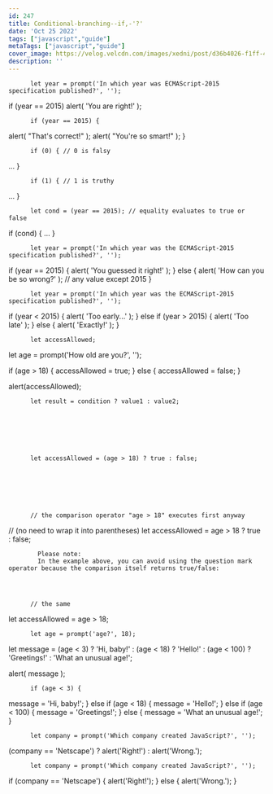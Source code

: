 ```yaml
---
id: 247
title: Conditional-branching--if,-'?'
date: 'Oct 25 2022'
tags: ["javascript","guide"]
metaTags: ["javascript","guide"]
cover_image: https://velog.velcdn.com/images/xedni/post/d36b4026-f1ff-498e-b149-99e67a9b8691/title_javascript2.png
description: ''
---
```



      
        
        
          
            
          
          
            
          
        
        
          let year = prompt('In which year was ECMAScript-2015 specification published?', '');

if (year == 2015) alert( 'You are right!' );
        
      
      
      
      
        
        
          if (year == 2015) {
  alert( "That's correct!" );
  alert( "You're so smart!" );
}
        
      
      
      
      
        
        
          if (0) { // 0 is falsy
  ...
}
        
      
      
      
      
        
        
          if (1) { // 1 is truthy
  ...
}
        
      
      
      
      
        
        
          let cond = (year == 2015); // equality evaluates to true or false

if (cond) {
  ...
}
        
      
      
      
      
        
        
          
            
          
          
            
          
        
        
          let year = prompt('In which year was the ECMAScript-2015 specification published?', '');

if (year == 2015) {
  alert( 'You guessed it right!' );
} else {
  alert( 'How can you be so wrong?' ); // any value except 2015
}
        
      
      
      
      
        
        
          
            
          
          
            
          
        
        
          let year = prompt('In which year was the ECMAScript-2015 specification published?', '');

if (year < 2015) {
  alert( 'Too early...' );
} else if (year > 2015) {
  alert( 'Too late' );
} else {
  alert( 'Exactly!' );
}
        
      
      
      
      
        
        
          
            
          
          
            
          
        
        
          let accessAllowed;
let age = prompt('How old are you?', '');

if (age > 18) {
  accessAllowed = true;
} else {
  accessAllowed = false;
}

alert(accessAllowed);
        
      
      
      
      
        
        
          let result = condition ? value1 : value2;
        
      
      
      
      
        
        
          let accessAllowed = (age > 18) ? true : false;
        
      
      
      
      
        
        
          // the comparison operator "age > 18" executes first anyway
// (no need to wrap it into parentheses)
let accessAllowed = age > 18 ? true : false;
        
      
      
      
            Please note:
            In the example above, you can avoid using the question mark operator because the comparison itself returns true/false:

      
        
        
          // the same
let accessAllowed = age > 18;
        
      
      
      
      
        
        
          
            
          
          
            
          
        
        
          let age = prompt('age?', 18);

let message = (age < 3) ? 'Hi, baby!' :
  (age < 18) ? 'Hello!' :
  (age < 100) ? 'Greetings!' :
  'What an unusual age!';

alert( message );
        
      
      
      
      
        
        
          if (age < 3) {
  message = 'Hi, baby!';
} else if (age < 18) {
  message = 'Hello!';
} else if (age < 100) {
  message = 'Greetings!';
} else {
  message = 'What an unusual age!';
}
        
      
      
      
      
        
        
          
            
          
          
            
          
        
        
          let company = prompt('Which company created JavaScript?', '');

(company == 'Netscape') ?
   alert('Right!') : alert('Wrong.');
        
      
      
      
      
        
        
          
            
          
          
            
          
        
        
          let company = prompt('Which company created JavaScript?', '');

if (company == 'Netscape') {
  alert('Right!');
} else {
  alert('Wrong.');
}
        
      
      
      
